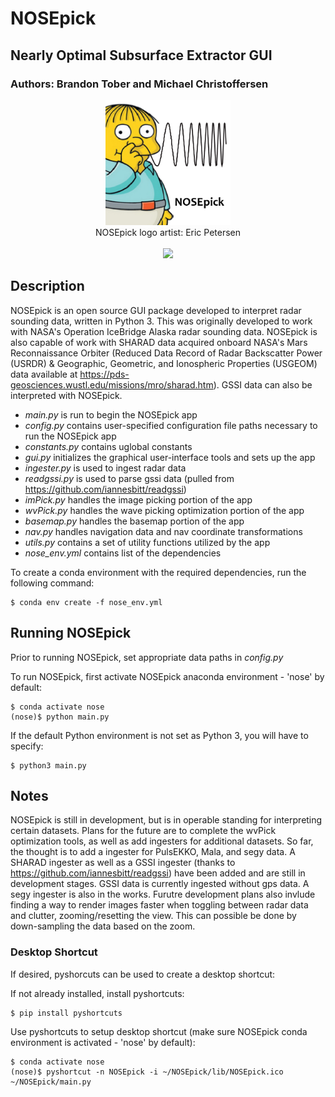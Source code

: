 # NOSEpick
## Nearly Optimal Subsurface Extractor GUI
### Authors: Brandon Tober and Michael Christoffersen

<p align="center">
  <img src="recs/NOSEpick.png" height="200"><br>
  NOSEpick logo artist: Eric Petersen<br><br>
  <img src="recs/NOSEpick_demo.gif" height="500">
</p>

## Description
NOSEpick is an open source GUI package developed to interpret radar sounding data, written in Python 3. This was originally developed to work with NASA's Operation IceBridge Alaska radar sounding data. NOSEpick is also capable of work with SHARAD data acquired onboard NASA's Mars Reconnaissance Orbiter (Reduced Data Record of Radar Backscatter Power (USRDR) & Geographic, Geometric, and Ionospheric Properties (USGEOM) data available at https://pds-geosciences.wustl.edu/missions/mro/sharad.htm). GSSI data can also be interpreted with NOSEpick.

- *main.py* is run to begin the NOSEpick app
- *config.py* contains user-specified configuration file paths necessary to run the NOSEpick app
- *constants.py* contains uglobal constants
- *gui.py* initializes the graphical user-interface tools and sets up the app
- *ingester.py* is used to ingest radar data
- *readgssi.py* is used to parse gssi data (pulled from https://github.com/iannesbitt/readgssi)
- *imPick.py* handles the image picking portion of the app
- *wvPick.py* handles the wave picking optimization portion of the app
- *basemap.py* handles the basemap portion of the app
- *nav.py* handles navigation data and nav coordinate transformations
- *utils.py* contains a set of utility functions utilized by the app
- *nose_env.yml* contains list of the dependencies

To create a conda environment with the required dependencies, run the following command:
```
$ conda env create -f nose_env.yml
```
    
## Running NOSEpick
Prior to running NOSEpick, set appropriate data paths in *config.py*

To run NOSEpick, first activate NOSEpick anaconda environment - 'nose' by default:
```
$ conda activate nose
(nose)$ python main.py
```

If the default Python environment is not set as Python 3, you will have to specify:
```
$ python3 main.py
```

## Notes
NOSEpick is still in development, but is in operable standing for interpreting certain datasets. 
Plans for the future are to complete the wvPick optimization tools, as well as add ingesters for additional datasets. So far, the thought is to add a ingester for PulsEKKO, Mala, and segy data. A SHARAD ingester as well as a GSSI ingester (thanks to https://github.com/iannesbitt/readgssi) have been added and are still in development stages. GSSI data is currently ingested without gps data. A segy ingester is also in the works.
Furutre development plans also invlude finding a way to render images faster when toggling between radar data and clutter, zooming/resetting the view. This can possible be done by down-sampling the data based on the zoom.

### Desktop Shortcut
If desired, pyshorcuts can be used to create a desktop shortcut:

If not already installed, install pyshortcuts:
```
$ pip install pyshortcuts
```

Use pyshortcuts to setup desktop shortcut (make sure NOSEpick conda environment is activated - 'nose' by default):
```
$ conda activate nose
(nose)$ pyshortcut -n NOSEpick -i ~/NOSEpick/lib/NOSEpick.ico ~/NOSEpick/main.py
```
